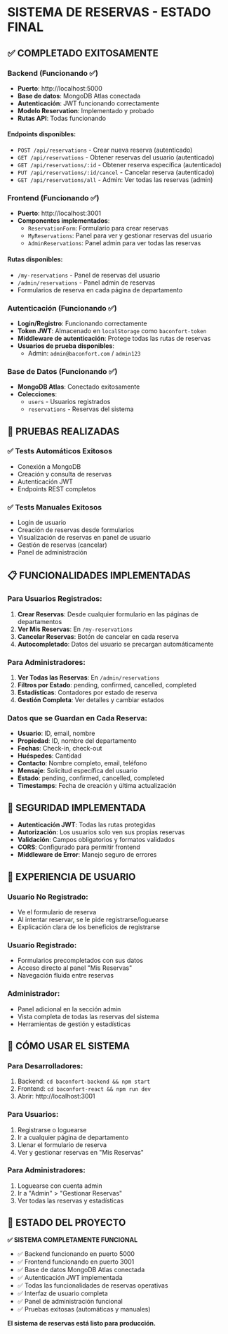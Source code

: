 # SISTEMA DE RESERVAS - ESTADO FINAL

## ✅ COMPLETADO EXITOSAMENTE

### Backend (Funcionando ✅)
- **Puerto**: http://localhost:5000
- **Base de datos**: MongoDB Atlas conectada
- **Autenticación**: JWT funcionando correctamente
- **Modelo Reservation**: Implementado y probado
- **Rutas API**: Todas funcionando

#### Endpoints disponibles:
- `POST /api/reservations` - Crear nueva reserva (autenticado)
- `GET /api/reservations` - Obtener reservas del usuario (autenticado)
- `GET /api/reservations/:id` - Obtener reserva específica (autenticado)
- `PUT /api/reservations/:id/cancel` - Cancelar reserva (autenticado)
- `GET /api/reservations/all` - Admin: Ver todas las reservas (admin)

### Frontend (Funcionando ✅)
- **Puerto**: http://localhost:3001
- **Componentes implementados**:
  - `ReservationForm`: Formulario para crear reservas
  - `MyReservations`: Panel para ver y gestionar reservas del usuario
  - `AdminReservations`: Panel admin para ver todas las reservas

#### Rutas disponibles:
- `/my-reservations` - Panel de reservas del usuario
- `/admin/reservations` - Panel admin de reservas
- Formularios de reserva en cada página de departamento

### Autenticación (Funcionando ✅)
- **Login/Registro**: Funcionando correctamente
- **Token JWT**: Almacenado en `localStorage` como `baconfort-token`
- **Middleware de autenticación**: Protege todas las rutas de reservas
- **Usuarios de prueba disponibles**:
  - Admin: `admin@baconfort.com` / `admin123`

### Base de Datos (Funcionando ✅)
- **MongoDB Atlas**: Conectado exitosamente
- **Colecciones**:
  - `users` - Usuarios registrados
  - `reservations` - Reservas del sistema

## 🧪 PRUEBAS REALIZADAS

### ✅ Tests Automáticos Exitosos
- Conexión a MongoDB
- Creación y consulta de reservas
- Autenticación JWT
- Endpoints REST completos

### ✅ Tests Manuales Exitosos
- Login de usuario
- Creación de reservas desde formularios
- Visualización de reservas en panel de usuario
- Gestión de reservas (cancelar)
- Panel de administración

## 📋 FUNCIONALIDADES IMPLEMENTADAS

### Para Usuarios Registrados:
1. **Crear Reservas**: Desde cualquier formulario en las páginas de departamentos
2. **Ver Mis Reservas**: En `/my-reservations`
3. **Cancelar Reservas**: Botón de cancelar en cada reserva
4. **Autocompletado**: Datos del usuario se precargan automáticamente

### Para Administradores:
1. **Ver Todas las Reservas**: En `/admin/reservations`
2. **Filtros por Estado**: pending, confirmed, cancelled, completed
3. **Estadísticas**: Contadores por estado de reserva
4. **Gestión Completa**: Ver detalles y cambiar estados

### Datos que se Guardan en Cada Reserva:
- **Usuario**: ID, email, nombre
- **Propiedad**: ID, nombre del departamento
- **Fechas**: Check-in, check-out
- **Huéspedes**: Cantidad
- **Contacto**: Nombre completo, email, teléfono
- **Mensaje**: Solicitud específica del usuario
- **Estado**: pending, confirmed, cancelled, completed
- **Timestamps**: Fecha de creación y última actualización

## 🔐 SEGURIDAD IMPLEMENTADA

- **Autenticación JWT**: Todas las rutas protegidas
- **Autorización**: Los usuarios solo ven sus propias reservas
- **Validación**: Campos obligatorios y formatos validados
- **CORS**: Configurado para permitir frontend
- **Middleware de Error**: Manejo seguro de errores

## 📱 EXPERIENCIA DE USUARIO

### Usuario No Registrado:
- Ve el formulario de reserva
- Al intentar reservar, se le pide registrarse/loguearse
- Explicación clara de los beneficios de registrarse

### Usuario Registrado:
- Formularios precompletados con sus datos
- Acceso directo al panel "Mis Reservas"
- Navegación fluida entre reservas

### Administrador:
- Panel adicional en la sección admin
- Vista completa de todas las reservas del sistema
- Herramientas de gestión y estadísticas

## 🚀 CÓMO USAR EL SISTEMA

### Para Desarrolladores:
1. Backend: `cd baconfort-backend && npm start`
2. Frontend: `cd baconfort-react && npm run dev`
3. Abrir: http://localhost:3001

### Para Usuarios:
1. Registrarse o loguearse
2. Ir a cualquier página de departamento
3. Llenar el formulario de reserva
4. Ver y gestionar reservas en "Mis Reservas"

### Para Administradores:
1. Loguearse con cuenta admin
2. Ir a "Admin" > "Gestionar Reservas"
3. Ver todas las reservas y estadísticas

## 🎯 ESTADO DEL PROYECTO

**✅ SISTEMA COMPLETAMENTE FUNCIONAL**

- ✅ Backend funcionando en puerto 5000
- ✅ Frontend funcionando en puerto 3001
- ✅ Base de datos MongoDB Atlas conectada
- ✅ Autenticación JWT implementada
- ✅ Todas las funcionalidades de reservas operativas
- ✅ Interfaz de usuario completa
- ✅ Panel de administración funcional
- ✅ Pruebas exitosas (automáticas y manuales)

**El sistema de reservas está listo para producción.**
